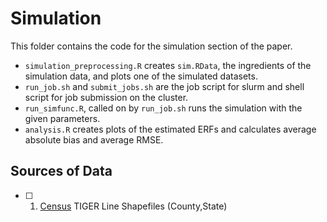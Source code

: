 # Simulation

This folder contains the code for the simulation section of the paper. 
- `simulation_preprocessing.R` creates `sim.RData`, the ingredients of the simulation data, and plots one of the simulated datasets.
- `run_job.sh` and `submit_jobs.sh` are the job script for slurm and shell script for job submission on the cluster.
- `run_simfunc.R`, called on by `run_job.sh` runs the simulation with the given parameters.
- `analysis.R` creates plots of the estimated ERFs and calculates average absolute bias and average RMSE.

## Sources of Data 
- [ ] 1. [Census](https://www.census.gov/) TIGER Line Shapefiles (County,State)
